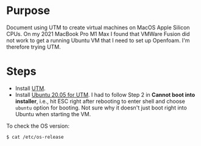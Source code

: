 # Purpose

Document using UTM to create virtual machines on MacOS Apple Silicon CPUs. On my 2021 MacBook Pro M1 Max I found that VMWare Fusion did not work to get a running Ubuntu VM that I need to set up Openfoam. I'm therefore trying UTM.

# Steps

- Install [UTM](https://mac.getutm.app/).
- Install [Ubuntu 20.05 for UTM](https://mac.getutm.app/gallery/ubuntu-20-04). I had to follow Step 2 in **Cannot boot into installer**, i.e., hit ESC right after rebooting to enter shell and choose `ubuntu` option for booting. Not sure why it doesn't just boot right into Ubuntu when starting the VM.

To check the OS version:

    $ cat /etc/os-release
    
